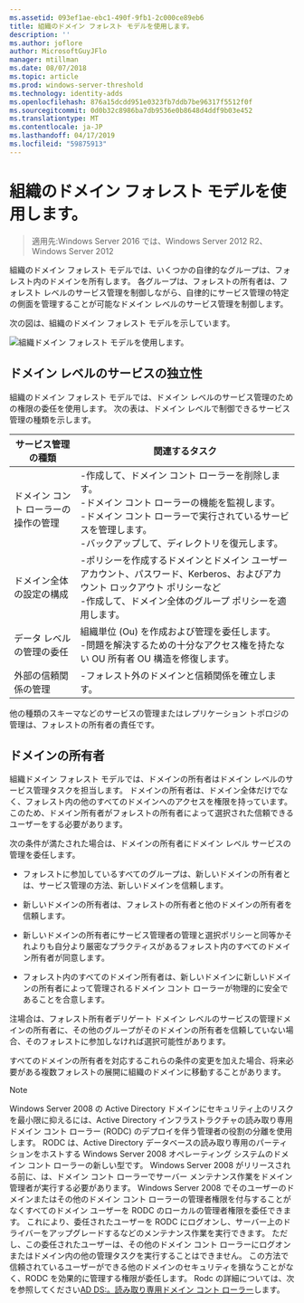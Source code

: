 ```yaml
---
ms.assetid: 093ef1ae-ebc1-490f-9fb1-2c000ce89eb6
title: 組織のドメイン フォレスト モデルを使用します。
description: ''
ms.author: joflore
author: MicrosoftGuyJFlo
manager: mtillman
ms.date: 08/07/2018
ms.topic: article
ms.prod: windows-server-threshold
ms.technology: identity-adds
ms.openlocfilehash: 876a15dcdd951e0323fb7ddb7be96317f5512f0f
ms.sourcegitcommit: 0d0b32c8986ba7db9536e0b8648d4ddf9b03e452
ms.translationtype: MT
ms.contentlocale: ja-JP
ms.lasthandoff: 04/17/2019
ms.locfileid: "59875913"
---
```

# <a name="using-the-organizational-domain-forest-model"></a>組織のドメイン フォレスト モデルを使用します。

>適用先:Windows Server 2016 では、Windows Server 2012 R2、Windows Server 2012

組織のドメイン フォレスト モデルでは、いくつかの自律的なグループは、フォレスト内のドメインを所有します。 各グループは、フォレストの所有者は、フォレスト レベルのサービス管理を制御しながら、自律的にサービス管理の特定の側面を管理することが可能なドメイン レベルのサービス管理を制御します。  

次の図は、組織のドメイン フォレスト モデルを示しています。  

![組織ドメイン フォレスト モデルを使用します。](../../media/Using-the-Organizational-Domain-Forest-Model/c50a3c6a-b0e4-43ec-ad62-f05d05f0bbd2.gif)  

## <a name="domain-level-service-autonomy"></a>ドメイン レベルのサービスの独立性

組織のドメイン フォレスト モデルでは、ドメイン レベルのサービス管理のための権限の委任を使用します。 次の表は、ドメイン レベルで制御できるサービス管理の種類を示します。  

|サービス管理の種類|関連するタスク|  
|------------------------------|--------------------|  
|ドメイン コント ローラーの操作の管理|-作成して、ドメイン コント ローラーを削除します。<br />-ドメイン コント ローラーの機能を監視します。<br />-ドメイン コント ローラーで実行されているサービスを管理します。<br />-バックアップして、ディレクトリを復元します。|  
|ドメイン全体の設定の構成|-ポリシーを作成するドメインとドメイン ユーザー アカウント、パスワード、Kerberos、およびアカウント ロックアウト ポリシーなど<br />-作成して、ドメイン全体のグループ ポリシーを適用します。|  
|データ レベルの管理の委任|組織単位 (Ou) を作成および管理を委任します。<br />-問題を解決するための十分なアクセス権を持たない OU 所有者 OU 構造を修復します。|  
|外部の信頼関係の管理|-フォレスト外のドメインと信頼関係を確立します。|  

他の種類のスキーマなどのサービスの管理またはレプリケーション トポロジの管理は、フォレストの所有者の責任です。  

## <a name="domain-owner"></a>ドメインの所有者

組織ドメイン フォレスト モデルでは、ドメインの所有者はドメイン レベルのサービス管理タスクを担当します。 ドメインの所有者は、ドメイン全体だけでなく、フォレスト内の他のすべてのドメインへのアクセスを権限を持っています。 このため、ドメイン所有者がフォレストの所有者によって選択された信頼できるユーザーをする必要があります。  

次の条件が満たされた場合は、ドメインの所有者にドメイン レベル サービスの管理を委任します。  

- フォレストに参加しているすべてのグループは、新しいドメインの所有者とは、サービス管理の方法、新しいドメインを信頼します。  

- 新しいドメインの所有者は、フォレストの所有者と他のドメインの所有者を信頼します。  

- 新しいドメインの所有者にサービス管理者の管理と選択ポリシーと同等かそれよりも自分より厳密なプラクティスがあるフォレスト内のすべてのドメイン所有者が同意します。  

- フォレスト内のすべてのドメイン所有者は、新しいドメインに新しいドメインの所有者によって管理されるドメイン コント ローラーが物理的に安全であることを合意します。  

注場合は、フォレスト所有者デリゲート ドメイン レベルのサービスの管理ドメインの所有者に、その他のグループがそのドメインの所有者を信頼していない場合、そのフォレストに参加しなければ選択可能性があります。  

すべてのドメインの所有者を対応するこれらの条件の変更を加えた場合、将来必要がある複数フォレストの展開に組織のドメインに移動することがあります。  

> [!NOTE]  
> Windows Server 2008 の Active Directory ドメインにセキュリティ上のリスクを最小限に抑えるには、Active Directory インフラストラクチャの読み取り専用ドメイン コント ローラー (RODC) のデプロイを伴う管理者の役割の分離を使用します。 RODC は、Active Directory データベースの読み取り専用のパーティションをホストする Windows Server 2008 オペレーティング システムのドメイン コント ローラーの新しい型です。 Windows Server 2008 がリリースされる前に、は、ドメイン コント ローラーでサーバー メンテナンス作業をドメイン管理者が実行する必要があります。 Windows Server 2008 でそのユーザーのドメインまたはその他のドメイン コント ローラーの管理者権限を付与することがなくすべてのドメイン ユーザーを RODC のローカルの管理者権限を委任できます。 これにより、委任されたユーザーを RODC にログオンし、サーバー上のドライバーをアップグレードするなどのメンテナンス作業を実行できます。 ただし、この委任されたユーザーは、その他のドメイン コント ローラーにログオンまたはドメイン内の他の管理タスクを実行することはできません。 この方法で信頼されているユーザーができる他のドメインのセキュリティを損なうことがなく、RODC を効果的に管理する権限が委任します。 Rodc の詳細については、次を参照してください[AD DS:。読み取り専用ドメイン コント ローラー](https://go.microsoft.com/fwlink/?LinkId=106616)します。  
